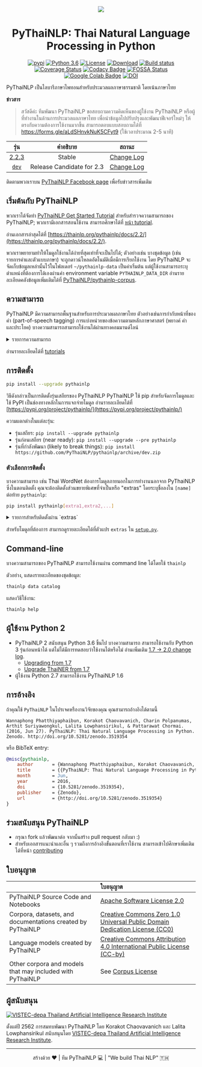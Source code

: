 
<div align="center">
  <img src="https://avatars0.githubusercontent.com/u/32934255?s=200&v=4"/>
  <h1>PyThaiNLP: Thai Natural Language Processing in Python</h1>
  <a href="https://pypi.python.org/pypi/pythainlp"><img alt="pypi" src="https://img.shields.io/pypi/v/pythainlp.svg"/></a>
  <a href="https://www.python.org/downloads/release/python-360/"><img alt="Python 3.6" src="https://img.shields.io/badge/python-3.6-blue.svg"/></a>
  <a href="https://opensource.org/licenses/Apache-2.0"><img alt="License" src="https://img.shields.io/badge/License-Apache%202.0-blue.svg"/></a>
  <a href="https://pepy.tech/project/pythainlp"><img alt="Download" src="https://pepy.tech/badge/pythainlp/month"/></a>
  <a href="https://ci.appveyor.com/project/wannaphongcom/pythainlp-9y1ch"><img alt="Build status" src="https://ci.appveyor.com/api/projects/status/9g3mfcwchi8em40x?svg=true"/></a>
  <a href="https://coveralls.io/github/PyThaiNLP/pythainlp?branch=dev"><img alt="Coverage Status" src="https://coveralls.io/repos/github/PyThaiNLP/pythainlp/badge.svg?branch=dev"/></a>
  <a href="https://www.codacy.com/app/pythainlp/pythainlp_2"><img alt="Codacy Badge" src="https://api.codacy.com/project/badge/Grade/cb946260c87a4cc5905ca608704406f7"/></a>
  <a href="https://app.fossa.io/projects/git%2Bgithub.com%2FPyThaiNLP%2Fpythainlp"><img alt="FOSSA Status" src="https://app.fossa.io/api/projects/git%2Bgithub.com%2FPyThaiNLP%2Fpythainlp.svg?type=shield"/></a>
  <a href="https://colab.research.google.com/github/PyThaiNLP/tutorials/blob/master/source/notebooks/pythainlp_get_started.ipynb"><img alt="Google Colab Badge" src="https://badgen.net/badge/Launch%20Quick%20Start%20Guide/on%20Google%20Colab/blue?icon=terminal"/></a>
  <a href="https://zenodo.org/badge/latestdoi/61813823"><img alt="DOI" src="https://zenodo.org/badge/61813823.svg"/></a>
</div>

PyThaiNLP เป็นไลบารีภาษาไพทอนสำหรับประมวลผลภาษาธรรมชาติ โดยเน้นภาษาไทย

**ข่าวสาร**

>สวัสดีค่ะ ทีมพัฒนา PyThaiNLP ขอสอบถามความคิดเห็นของผู้ใช้งาน PyThaiNLP หรือผู้ที่ทำงานในด้านการประมวลผลภาษาไทย เพื่อนำข้อมูลไปปรับปรุงและพัฒนาฟีเจอร์ใหม่ๆ ให้ตรงกับความต้องการใช้งานมากขึ้น สามารถตอบแบบสอบถามได้ที่ https://forms.gle/aLdSHnvkNuK5CFyt9 (ใช้เวลาประมาณ 2-5 นาที)

| รุ่น | คำอธิบาย | สถานะ |
|:------:|:--:|:------:|
| [2.2.3](https://github.com/PyThaiNLP/pythainlp/releases) | Stable | [Change Log](https://github.com/PyThaiNLP/pythainlp/issues/330) |
| [`dev`](https://github.com/PyThaiNLP/pythainlp/tree/dev) | Release Candidate for 2.3  | [Change Log](https://github.com/PyThaiNLP/pythainlp/issues/445) |

ติดตามพวกเราบน [PyThaiNLP Facebook page](https://www.facebook.com/pythainlp/) เพื่อรับข่าวสารเพิ่มเติม

## เริ่มต้นกับ PyThaiNLP

พวกเราได้จัดทำ [PyThaiNLP Get Started Tutorial](https://www.thainlp.org/pythainlp/tutorials/notebooks/pythainlp_get_started.html) สำหรับสำรวจความสามารถของ PyThaiNLP; พวกเรามีเอกสารสอนใช้งาน สามารถศึกษาได้ที่ [หน้า tutorial](https://www.thainlp.org/pythainlp/tutorials).

อ่านเอกสารล่าสุดได้ที่ [https://thainlp.org/pythainlp/docs/2.2/](https://thainlp.org/pythainlp/docs/2.2/).

พวกเราพยายามทำให้โมดูลใช้งานได้ง่ายที่สุดเท่าที่จะเป็นไปได้; ตัวอย่างเช่น บางชุดข้อมูล (เช่น รายการคำและตัวแบบภาษา) จะถูกดาวน์โหลดอัตโนมัติเมื่อมีการเรียกใช้งาน โดย PyThaiNLP จะจัดเก็บข้อมูลเหล่านั้นไว้ในโฟลเดอร์ `~/pythainlp-data` เป็นค่าเริ่มต้น แต่ผู้ใช้งานสามารถระบุตำแหน่งที่ต้องการได้เองผ่านค่า environment variable `PYTHAINLP_DATA_DIR` อ่านรายละเอียดคลังข้อมูลเพิ่มเติมได้ที่ [PyThaiNLP/pythainlp-corpus](https://github.com/PyThaiNLP/pythainlp-corpus).

## ความสามารถ

PyThaiNLP มีความสามารถพื้นฐานสำหรับการประมวลผลภาษาไทย ตัวอย่างเช่นการกำกับหน้าที่ของคำ (part-of-speech tagging) การแบ่งหน่วยของข้อความตามหลักภาษาศาสตร์ (พยางค์ คำ และประโยค) บางความสามารถสามารถใช้งานได้ผ่านทางคอมมานด์ไลน์

<details>
  <summary>รายการความสามารถ</summary>

- Convenient character and word classes, like Thai consonants (`pythainlp.thai_consonants`), vowels (`pythainlp.thai_vowels`), digits (`pythainlp.thai_digits`), and stop words (`pythainlp.corpus.thai_stopwords`) -- comparable to constants like `string.letters`, `string.digits`, and `string.punctuation`
- Thai linguistic unit segmentation/tokenization, including sentence (`sent_tokenize`), word (`word_tokenize`), and subword segmentations based on Thai Character Cluster (`subword_tokenize`)
- Thai part-of-speech taggers (`pos_tag`)
- Thai spelling suggestion and correction (`spell` and `correct`)
- Thai transliteration (`transliterate`)
- Thai soundex (`soundex`) with three engines (`lk82`, `udom83`, `metasound`)
- Thai collation (sort by dictionoary order) (`collate`)
- Read out number to Thai words (`bahttext`, `num_to_thaiword`)
- Thai datetime formatting (`thai_strftime`)
- Thai-English keyboard misswitched fix (`eng_to_thai`, `thai_to_eng`)
- Command-line interface for basic functions, like tokenization and pos tagging (run `thainlp` in your shell)
</details>

อ่านรายละเอียดได้ที่ [tutorials](https://www.thainlp.org/pythainlp/tutorials)

## การติดตั้ง

```sh
pip install --upgrade pythainlp
```

วิธีดังกล่าวเป็นการติดตั้งรุ่นเสถียรของ PyThaiNLP
PyThaiNLP ใช้ pip สำหรับจัดการโมดูลและใช้ PyPI เป็นช่องทางหลักในการแจกจ่ายโมดูล อ่านรายละเอียดได้ที่ [https://pypi.org/project/pythainlp/](https://pypi.org/project/pythainlp/)

ความแตกต่างในแต่ละรุ่น:

- รุ่นเสถียร: `pip install --upgrade pythainlp`
- รุ่นก่อนเสถียร (near ready): `pip install --upgrade --pre pythainlp`
- รุ่นที่กำลังพัฒนา (likely to break things): `pip install https://github.com/PyThaiNLP/pythainlp/archive/dev.zip`

### ตัวเลือกการติดตั้ง

บางความสามารถ เช่น Thai WordNet ต้องการโมดูลภายนอกในการทำงานนอกจาก PyThaiNLP ซึ่งในตอนติดตั้ง คุณจะต้องติดตั้งส่วนขยายพิเศษที่จำเป็นหรือ "extras" โดยระบุชื่อลงใน                                                                                                                                                                                   `[name]` ต่อท้าย `pythainlp`:

```sh
pip install pythainlp[extra1,extra2,...]
```

<details>
  <summary>รายการสำหรับติดตั้งผ่าน `extras`</summary>

-  `full` (ติดตั้งทุกอย่าง)
-  `attacut` (เพื่อสนับสนุน attacut ซึ่งเป็นตัวตัดคำที่ทำงานได้รวดเร็วและมีประสิทธิภาพ)
-  `benchmarks` (สำหรับ [word tokenization benchmarking](tokenization-benchmark.md))
-  `icu` (สำหรับการรองรับ ICU หรือ International Components for Unicode ในการถอดเสียงเป็นอักษรและการตัดแบ่งคำ)
-  `ipa` (สำหรับการรองรับ IPA หรือ International Phonetic Alphabet ในการถอดเสียงเป็นอักษร)
-  `ml` (เพื่อให้สนับสนุนตัวแบบภาษา ULMFiT สำหรับการจำแนกข้อความ)
-  `thai2fit` (สำหรับ Thai word vector)
-  `thai2rom` (สำหรับการถอดอักษรไทยเป็นอักษรโรมัน)
-  `wordnet` (สำหรับ Thai WordNet API)
</details>

สำหรับโมดูลที่ต้องการ สามารถดูรายละเอียดได้ที่ตัวแปร `extras` ใน [`setup.py`](https://github.com/PyThaiNLP/pythainlp/blob/dev/setup.py).


## Command-line

บางความสามารถของ PyThaiNLP สามารถใช้งานผ่าน command line ได้โดยใช้ `thainlp`

ตัวอย่าง, แสดงรายละเอียดของชุดข้อมูล:
```sh
thainlp data catalog
```

แสดงวิธีใช้งาน:
```sh
thainlp help
```


## ผู้ใช้งาน Python 2

- PyThaiNLP 2 สนับสนุน Python 3.6 ขึ้นไป บางความสามารถ สามารถใช้งานกับ Python 3 รุ่นก่อนหน้าได้ แต่ไม่ได้มีการทดสอบว่าใช้งานได้หรือไม่ อ่านเพิ่มเติม [1.7 -> 2.0 change log](https://github.com/PyThaiNLP/pythainlp/issues/118).
  - [Upgrading from 1.7](https://thainlp.org/pythainlp/docs/2.0/notes/pythainlp-1_7-2_0.html)
  - [Upgrade ThaiNER from 1.7](https://github.com/PyThaiNLP/pythainlp/wiki/Upgrade-ThaiNER-from-PyThaiNLP-1.7-to-PyThaiNLP-2.0)
- ผู้ใช้งาน Python 2.7 สามารถใช้งาน PyThaiNLP 1.6

## การอ้างอิง

ถ้าคุณใช้ `PyThaiNLP` ในโปรเจคหรืองานวิจัยของคุณ คุณสามารถอ้างอิงได้ตามนี้

```
Wannaphong Phatthiyaphaibun, Korakot Chaovavanich, Charin Polpanumas, Arthit Suriyawongkul, Lalita Lowphansirikul, & Pattarawat Chormai. (2016, Jun 27). PyThaiNLP: Thai Natural Language Processing in Python. Zenodo. http://doi.org/10.5281/zenodo.3519354
```

หรือ BibTeX entry:

``` bib
@misc{pythainlp,
    author       = {Wannaphong Phatthiyaphaibun, Korakot Chaovavanich, Charin Polpanumas, Arthit Suriyawongkul, Lalita Lowphansirikul, Pattarawat Chormai},
    title        = {{PyThaiNLP: Thai Natural Language Processing in Python}},
    month        = Jun,
    year         = 2016,
    doi          = {10.5281/zenodo.3519354},
    publisher    = {Zenodo},
    url          = {http://doi.org/10.5281/zenodo.3519354}
}
```

## ร่วมสนับสนุน PyThaiNLP

- กรุณา fork แล้วพัฒนาต่อ จากนั้นสร้าง pull request กลับมา :)
- สำหรับเอกสารแนะนำและอื่น ๆ รวมถึงการอ้างอิงขั้นตอนที่เราใช้งาน สามารถเข้าไปศึกษาเพิ่มเติมได้ที่หน้า [contributing](https://github.com/PyThaiNLP/pythainlp/blob/dev/CONTRIBUTING.md)

## ใบอนุญาต

| | ใบอนุญาต |
|:---|:----|
| PyThaiNLP Source Code and Notebooks | [Apache Software License 2.0](https://github.com/PyThaiNLP/pythainlp/blob/dev/LICENSE) |
| Corpora, datasets, and documentations created by PyThaiNLP | [Creative Commons Zero 1.0 Universal Public Domain Dedication License (CC0)](https://creativecommons.org/publicdomain/zero/1.0/)|
| Language models created by PyThaiNLP | [Creative Commons Attribution 4.0 International Public License (CC-by)](https://creativecommons.org/licenses/by/4.0/)  |
| Other corpora and models that may included with PyThaiNLP | See [Corpus License](https://github.com/PyThaiNLP/pythainlp/blob/dev/pythainlp/corpus/corpus_license.md) |

## ผู้สนับสนุน

[![VISTEC-depa Thailand Artificial Intelligence Research Institute](https://airesearch.in.th/assets/img/logo/airesearch-logo.svg)](https://airesearch.in.th/)

ตั้งแต่ปี 2562 การสมทบพัฒนา PyThaiNLP โดย Korakot Chaovavanich และ Lalita Lowphansirikul สนับสนุนโดย [VISTEC-depa Thailand Artificial Intelligence Research Institute](https://airesearch.in.th/).

------

<div align="center">
  สร้างด้วย ❤️ | ทีม PyThaiNLP 💻 |  "We build Thai NLP" 🇹🇭
</div>
